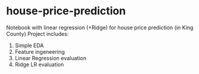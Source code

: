 # house-price-prediction
Notebook with linear regression (+Ridge) for house price prediction (in King County)
Project includes:
1. Simple EDA
2. Feature ingeneering
3. Linear Regression evaluation
4. Ridge LR evaluation
